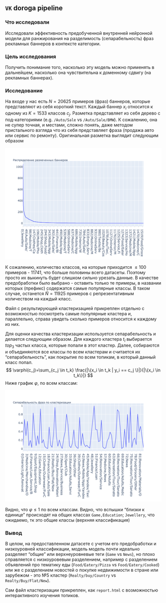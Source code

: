 ## `VK` doroga pipeline


### Что исследовали

Исследовали эффективность предобученной внутренней нейронной модели для ранжирования на разделимость (сепарабельность) фраз рекламных баннеров в контексте категории.

### Цель исследования

Получить понимание того, насколько эту модель можно применять в дальнейшем, насколько она чувствительна к доменному сдвигу (на рекламных баннерах).



### Исследование

На входе у нас есть $N=20625$ примеров (фраз) баннеров, которые представляют из себя короткий текст. Каждый баннер $x_i$ относится к одному из $K=1533$ классов $c_j$. Разметка представляет из себя дерево с под-категориями (e.g. `/Auto/Sale` vs `/Auto/Sale/BMW`). К сожалению, она не супер точная, и местами, сложно понять, даже методом пристального взгляда что из себя представляет фраза (продажа авто или сервис по ремонту). Оригинальная разметка выглядит следующим образом

![original_label_mass](./asset/original_label_mass.png)

К сожалению, количество классов, на которые приходится $\leq 100$ примеров - $11741$, что больше половины всего датасеты. Поэтому просто их выкинуть будет слишком сильно урезать данные. В качестве предобработки было выбрано - оставить только те примеры, в названии которых (префикс) содержатся самые популярные классы. В таком случае, останется $\tilde N= 11925$ примеров с репрезентативным количеством на каждый класс.



Файл с результирующей кластеризацией прикреплен отдельно с возможностью посмотреть самые популярные кластера и, параллельно, справа увидеть сколько примеров относится к каждому из них. 



Для оценки качества кластеризации используется сепарабельность и делается следующим образом. Для каждого кластера $t_l$ выбирается $top_3$ частых класса, которые попали в этот кластер. Далее, собираются и объединяются все классы по всем кластерам и считается их “сепарабельность”, как покрытие по всем топикам, в который данный класс попал. 
$$
\varphi(c_j)=\sum_{c_j \in t_k} \frac{|\{x_i \in t_k | y_i == c_j \}|}{|\{x_i \in t_k\}|}
$$
Ниже график $\varphi$, по всем классам:

![metrica_per_topic](./asset/metrica_per_topic.png)

Видно, что $\varphi \leq 1$ по всем классам. Видно, что вспышки “близки к единице” происходят на общих классах `Game,Education`; `Jewellery`, что ожидаемо, тк это общие классы (верхняя классификация)



### Вывод



В целом, на предоставленном датасете с учетом его предобработки и низкоуровней классификации, модель модель почти идеально разделяет “общие” или верхнеуровневые теги (`Game` vs `News`), но плохо справляется с низкоуровевым разделением, например с разделением объявлений про тематику еды (`Food/Eatery/Pizza` vs `Food/Eatery/Cooked`) или же с разделением новостей о покупке недвижимости в стране или зарубежом - это $№ 5$  кластер (`Realty/buy/Country` vs `Realty/Buy/Flat/New`).



Сам файл кластеризации прикреплен, как `report.html` c возможностью интерактивного изучения топиков.